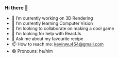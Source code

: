 ### Hi there 👋

- 🔭 I’m currently working on 3D Rendering
- 🌱 I’m currently learning Computer Vision
- 👯 I’m looking to collaborate on making a cool game
- 🤔 I’m looking for help with ReactJs
- 💬 Ask me about my favourite recipe
- 📫 How to reach me: kevinwu454@gmail.com
- 😄 Pronouns: he/him

